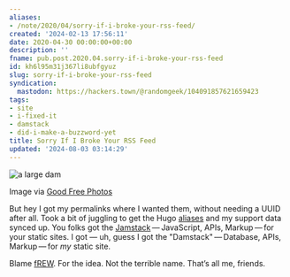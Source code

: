 ```yaml
---
aliases:
- /note/2020/04/sorry-if-i-broke-your-rss-feed/
created: '2024-02-13 17:56:11'
date: 2020-04-30 00:00:00+00:00
description: ''
fname: pub.post.2020.04.sorry-if-i-broke-your-rss-feed
id: kh6l95m31j367li8ubfgyuz
slug: sorry-if-i-broke-your-rss-feed
syndication:
  mastodon: https://hackers.town/@randomgeek/104091857621659423
tags:
- site
- i-fixed-it
- damstack
- did-i-make-a-buzzword-yet
title: Sorry If I Broke Your RSS Feed
updated: '2024-08-03 03:14:29'
---
```


![a large dam](assets/img/2020/cover-2020-04-30.jpg "Gordon Dam, by Dante Aguiar.")

Image via [Good Free Photos](https://www.goodfreephotos.com/other-landscapes/gordon-dam-and-beautiful-landscape.jpg.php)

But hey I got my permalinks where I wanted them, without needing a UUID after all. Took a bit of juggling to get the Hugo [aliases](https://gohugo.io/content-management/urls/#aliases) and my support data synced up. You folks got the [Jamstack](https://jamstack.org) — JavaScript, APIs, Markup — for your static sites. I got — uh, guess I got the "Damstack" — Database, APIs, Markup — for *my* static site.

Blame [fREW](https://blog.afoolishmanifesto.com/posts/hugo-unix-vim-integration/#advanced-unix-tools). For the idea. Not the terrible name. That’s all me, friends.